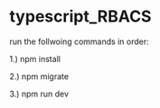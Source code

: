 # typescript_RBACS

run the follwoing commands in order:

1.) npm install

2.) npm migrate 

3.) npm run dev

